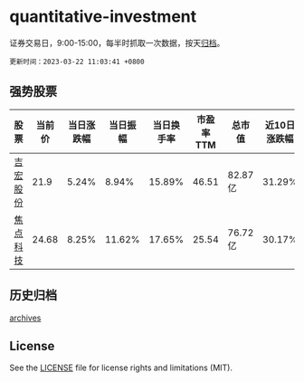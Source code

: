 # quantitative-investment

证券交易日，9:00-15:00，每半时抓取一次数据，按天[归档](archives)。

`更新时间：2023-03-22 11:03:41 +0800`

## 强势股票

|股票|当前价|当日涨跌幅|当日振幅|当日换手率|市盈率TTM|总市值|近10日涨跌幅|
|----|----|----|----|----|----|----|----|
|[吉宏股份](https://xueqiu.com/S/SZ002803)|21.9|5.24%|8.94%|15.89%|46.51|82.87亿|31.29%|
|[焦点科技](https://xueqiu.com/S/SZ002315)|24.68|8.25%|11.62%|17.65%|25.54|76.72亿|30.17%|

## 历史归档

[archives](archives)

## License

See the [LICENSE](LICENSE) file for license rights and limitations (MIT).